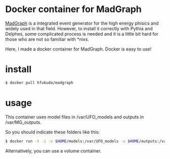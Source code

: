 # Docker container for MadGraph

[MadGraph](https://launchpad.net/mg5amcnlo) is a integrated event generator for the high energy phisics and
widely used in that field.
However, to install it correctly with Pythia and Delphes, some complicated process is needed and
it is a little bit hard for those who are not so familiar with \*nixs.

Here, I made a docker container for MadGraph. Docker is easy to use!

# install

```bash
$ docker pull hfukuda/madgraph
```

# usage

This container uses model files in /var/UFO\_models and outputs in /var/MG\_outputs.

So you should indicate these folders like this:

```bash
$ docker run -t -i -v $HOME/models:/var/UFO_models -v $HOME/outputs:/var/MG_outputs hfukuda/madgraph
```

Alternatively, you can use a volume container.
